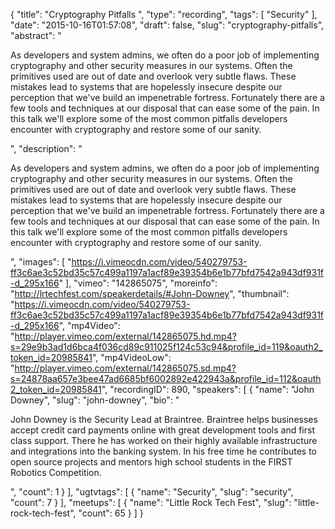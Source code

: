 {
  "title": "Cryptography Pitfalls ",
  "type": "recording",
  "tags": [
    "Security"
  ],
  "date": "2015-10-16T01:57:08",
  "draft": false,
  "slug": "cryptography-pitfalls",
  "abstract": "<p>As developers and system admins, we often do a poor job of implementing cryptography and other security measures in our systems. Often the primitives used are out of date and overlook very subtle flaws. These mistakes lead to systems that are hopelessly insecure despite our perception that we've build an impenetrable fortress. Fortunately there are a few tools and techniques at our disposal that can ease some of the pain. In this talk we'll explore some of the most common pitfalls developers encounter with cryptography and restore some of our sanity.</p>",
  "description": "<p>As developers and system admins, we often do a poor job of implementing cryptography and other security measures in our systems. Often the primitives used are out of date and overlook very subtle flaws. These mistakes lead to systems that are hopelessly insecure despite our perception that we've build an impenetrable fortress. Fortunately there are a few tools and techniques at our disposal that can ease some of the pain. In this talk we'll explore some of the most common pitfalls developers encounter with cryptography and restore some of our sanity.</p>",
  "images": [
    "https://i.vimeocdn.com/video/540279753-ff3c6ae3c52bd35c57c499a1197a1acf89e39354b6e1b77bfd7542a943df931f-d_295x166"
  ],
  "vimeo": "142865075",
  "moreinfo": "http://lrtechfest.com/speakerdetails/#John-Downey",
  "thumbnail": "https://i.vimeocdn.com/video/540279753-ff3c6ae3c52bd35c57c499a1197a1acf89e39354b6e1b77bfd7542a943df931f-d_295x166",
  "mp4Video": "http://player.vimeo.com/external/142865075.hd.mp4?s=29e9b3ad1d6bca4f036cd89c911025f124c53c94&profile_id=119&oauth2_token_id=20985841",
  "mp4VideoLow": "http://player.vimeo.com/external/142865075.sd.mp4?s=24878aa657e3bee47ad6685bf6002892e422943a&profile_id=112&oauth2_token_id=20985841",
  "recordingID": 890,
  "speakers": [
    {
      "name": "John Downey",
      "slug": "john-downey",
      "bio": "<p>John Downey is the Security Lead at Braintree. Braintree helps businesses accept credit card payments online with great development tools and first class support. There he has worked on their highly available infrastructure and integrations into the banking system. In his free time he contributes to open source projects and mentors high school students in the FIRST Robotics Competition.</p>",
      "count": 1
    }
  ],
  "ugtvtags": [
    {
      "name": "Security",
      "slug": "security",
      "count": 7
    }
  ],
  "meetups": [
    {
      "name": "Little Rock Tech Fest",
      "slug": "little-rock-tech-fest",
      "count": 65
    }
  ]
}